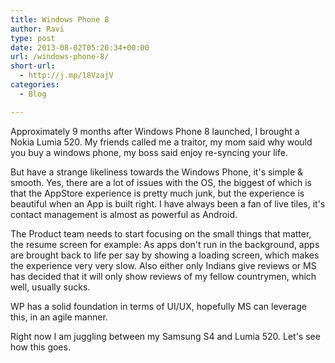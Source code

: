 ```yaml
---
title: Windows Phone 8
author: Ravi
type: post
date: 2013-08-02T05:20:34+00:00
url: /windows-phone-8/
short-url:
  - http://j.mp/18VzajV
categories:
  - Blog

---
```

Approximately 9 months after Windows Phone 8 launched, I brought a Nokia Lumia 520. My friends called me a traitor, my mom said why would you buy a windows phone, my boss said enjoy re-syncing your life.

But have a strange likeliness towards the Windows Phone, it's simple & smooth. Yes, there are a lot of issues with the OS, the biggest of which is that the AppStore experience is pretty much junk, but the experience is beautiful when an App is built right. I have always been a fan of live tiles, it's contact management is almost as powerful as Android.

The Product team needs to start focusing on the small things that matter, the resume screen for example: As apps don't run in the background, apps are brought back to life per say by showing a loading screen, which makes the experience very very slow. Also either only Indians give reviews or MS has decided that it will only show reviews of my fellow countrymen, which well, usually sucks.

WP has a solid foundation in terms of UI/UX, hopefully MS can leverage this, in an agile manner.

Right now I am juggling between my Samsung S4 and Lumia 520. Let's see how this goes.